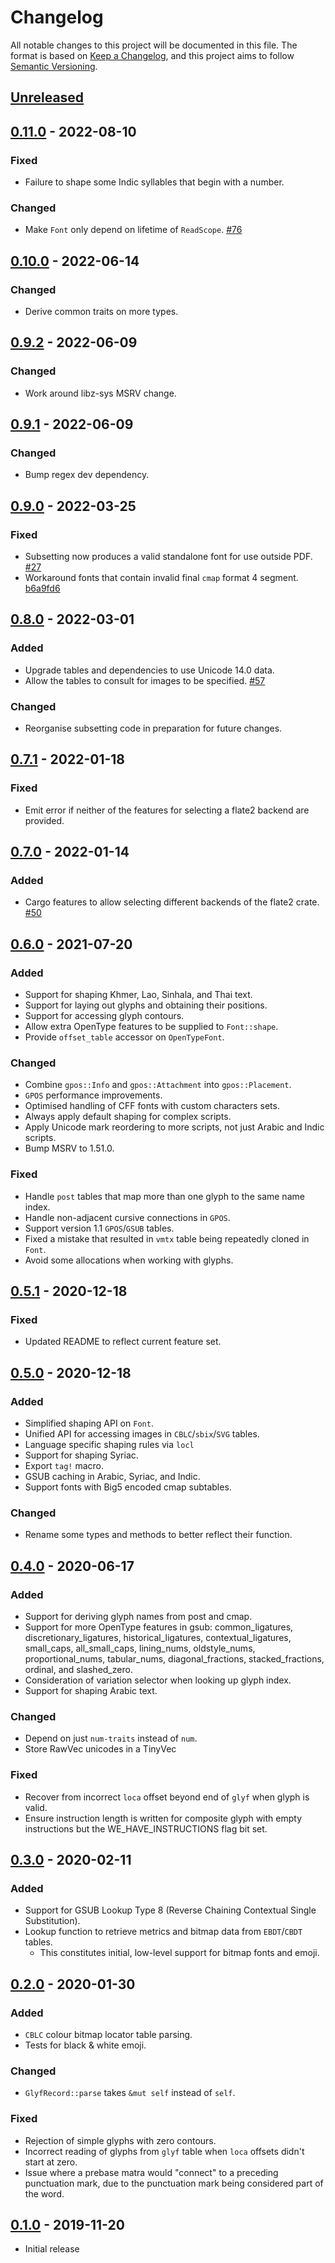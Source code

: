 # Changelog

All notable changes to this project will be documented in this file. The
format is based on [Keep a Changelog], and this project aims to follow
[Semantic Versioning].

## [Unreleased]

## [0.11.0] - 2022-08-10

### Fixed

- Failure to shape some Indic syllables that begin with a number.

### Changed

- Make `Font` only depend on lifetime of `ReadScope`.
  [#76](https://github.com/yeslogic/allsorts/pull/76)

## [0.10.0] - 2022-06-14

### Changed

- Derive common traits on more types.

## [0.9.2] - 2022-06-09

### Changed

- Work around libz-sys MSRV change.

## [0.9.1] - 2022-06-09

### Changed

- Bump regex dev dependency.

## [0.9.0] - 2022-03-25

### Fixed

- Subsetting now produces a valid standalone font for use outside PDF.
  [#27](https://github.com/yeslogic/allsorts/issues/27)
- Workaround fonts that contain invalid final `cmap` format 4 segment.
  [b6a9fd6](https://github.com/yeslogic/allsorts/commit/b6a9fd6dacfa2f7f6b9e3896fc0de0dc6be1500a)

## [0.8.0] - 2022-03-01

### Added

- Upgrade tables and dependencies to use Unicode 14.0 data.
- Allow the tables to consult for images to be specified.
  [#57](https://github.com/yeslogic/allsorts/pull/57)

### Changed

- Reorganise subsetting code in preparation for future changes.

## [0.7.1] - 2022-01-18

### Fixed

- Emit error if neither of the features for selecting a flate2 backend are
  provided.

## [0.7.0] - 2022-01-14

### Added

- Cargo features to allow selecting different backends of the flate2 crate.
  [#50](https://github.com/yeslogic/allsorts/issues/50)

## [0.6.0] - 2021-07-20

### Added

- Support for shaping Khmer, Lao, Sinhala, and Thai text.
- Support for laying out glyphs and obtaining their positions.
- Support for accessing glyph contours.
- Allow extra OpenType features to be supplied to `Font::shape`.
- Provide `offset_table` accessor on `OpenTypeFont`.

### Changed

- Combine `gpos::Info` and `gpos::Attachment` into `gpos::Placement`.
- `GPOS` performance improvements.
- Optimised handling of CFF fonts with custom characters sets.
- Always apply default shaping for complex scripts.
- Apply Unicode mark reordering to more scripts, not just Arabic and Indic
  scripts.
- Bump MSRV to 1.51.0.

### Fixed

- Handle `post` tables that map more than one glyph to the same name index.
- Handle non-adjacent cursive connections in `GPOS`.
- Support version 1.1 `GPOS`/`GSUB` tables.
- Fixed a mistake that resulted in `vmtx` table being repeatedly cloned in
  `Font`.
- Avoid some allocations when working with glyphs.

## [0.5.1] - 2020-12-18

### Fixed

- Updated README to reflect current feature set.

## [0.5.0] - 2020-12-18

### Added

- Simplified shaping API on `Font`.
- Unified API for accessing images in `CBLC`/`sbix`/`SVG` tables.
- Language specific shaping rules via `locl`
- Support for shaping Syriac.
- Export `tag!` macro.
- GSUB caching in Arabic, Syriac, and Indic.
- Support fonts with Big5 encoded cmap subtables.

### Changed

- Rename some types and methods to better reflect their function.

## [0.4.0] - 2020-06-17

### Added

- Support for deriving glyph names from post and cmap.
- Support for more OpenType features in gsub: common_ligatures,
  discretionary_ligatures, historical_ligatures, contextual_ligatures,
  small_caps, all_small_caps, lining_nums, oldstyle_nums, proportional_nums,
  tabular_nums, diagonal_fractions, stacked_fractions, ordinal, and
  slashed_zero.
- Consideration of variation selector when looking up glyph index.
- Support for shaping Arabic text.

### Changed

- Depend on just `num-traits` instead of `num`.
- Store RawVec unicodes in a TinyVec

### Fixed

- Recover from incorrect `loca` offset beyond end of `glyf` when glyph is valid.
- Ensure instruction length is written for composite glyph with empty
  instructions but the WE_HAVE_INSTRUCTIONS flag bit set.

## [0.3.0] - 2020-02-11

### Added

- Support for GSUB Lookup Type 8 (Reverse Chaining Contextual Single
  Substitution).
- Lookup function to retrieve metrics and bitmap data from `EBDT`/`CBDT`
  tables.
  - This constitutes initial, low-level support for bitmap fonts and emoji.

## [0.2.0] - 2020-01-30

### Added

- `CBLC` colour bitmap locator table parsing.
- Tests for black & white emoji.

### Changed

- `GlyfRecord::parse` takes `&mut self` instead of `self`.

### Fixed

- Rejection of simple glyphs with zero contours.
- Incorrect reading of glyphs from `glyf` table when `loca` offsets didn't
  start at zero.
- Issue where a prebase matra would "connect" to a preceding punctuation mark,
  due to the punctuation mark being considered part of the word.

## [0.1.0] - 2019-11-20

- Initial release

[Unreleased]: https://github.com/yeslogic/allsorts/compare/v0.11.0...HEAD
[0.11.0]: https://github.com/yeslogic/allsorts/compare/v0.10.0...v0.11.0
[0.10.0]: https://github.com/yeslogic/allsorts/compare/v0.9.2...v0.10.0
[0.9.2]: https://github.com/yeslogic/allsorts/compare/v0.9.1...v0.9.2
[0.9.1]: https://github.com/yeslogic/allsorts/compare/v0.9.0...v0.9.1
[0.9.0]: https://github.com/yeslogic/allsorts/compare/v0.8.0...v0.9.0
[0.8.0]: https://github.com/yeslogic/allsorts/compare/v0.7.1...v0.8.0
[0.7.1]: https://github.com/yeslogic/allsorts/compare/v0.7.0...v0.7.1
[0.7.0]: https://github.com/yeslogic/allsorts/compare/v0.6.0...v0.7.0
[0.6.0]: https://github.com/yeslogic/allsorts/compare/v0.5.1...v0.6.0
[0.5.1]: https://github.com/yeslogic/allsorts/compare/v0.5.0...v0.5.1
[0.5.0]: https://github.com/yeslogic/allsorts/compare/v0.4.0...v0.5.0
[0.4.0]: https://github.com/yeslogic/allsorts/compare/v0.3.0...v0.4.0
[0.3.0]: https://github.com/yeslogic/allsorts/compare/v0.2.0...v0.3.0
[0.2.0]: https://github.com/yeslogic/allsorts/compare/v0.1.0...v0.2.0
[0.1.0]: https://github.com/yeslogic/allsorts/releases/tag/v0.1.0

[Keep a Changelog]: https://keepachangelog.com/en/1.0.0
[Semantic Versioning]: https://semver.org/spec/v2.0.0.html
